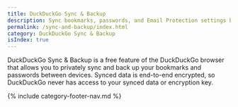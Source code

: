 ```yaml
---
title: DuckDuckGo Sync & Backup
description: Sync bookmarks, passwords, and Email Protection settings between DuckDuckGo browsers on phones, tablets, and computers, privately and securely.
permalink: /sync-and-backup/index.html
category: DuckDuckGo Sync & Backup
isIndex: true
---
```


DuckDuckGo Sync & Backup is a free feature of the DuckDuckGo browser that allows you to privately sync and back up your bookmarks and passwords between devices. Synced data is end-to-end encrypted, so DuckDuckGo never has access to your synced data or encryption key.

{% include category-footer-nav.md %}
